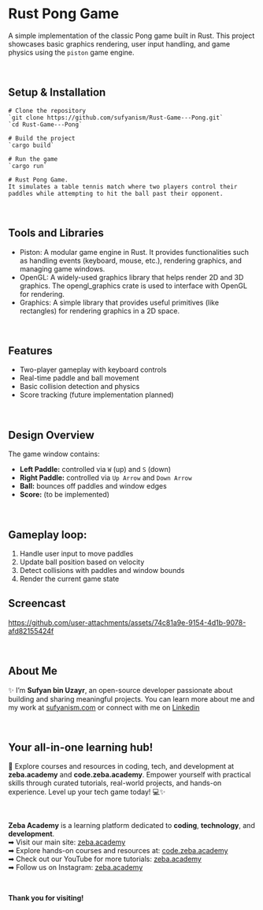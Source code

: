
# Rust Pong Game
A simple implementation of the classic Pong game built in Rust. This project showcases basic graphics rendering, user input handling, and game physics using the `piston` game engine.

</br>

## Setup & Installation
```
# Clone the repository
`git clone https://github.com/sufyanism/Rust-Game---Pong.git`
`cd Rust-Game---Pong`

# Build the project
`cargo build`

# Run the game
`cargo run`

# Rust Pong Game.
It simulates a table tennis match where two players control their paddles while attempting to hit the ball past their opponent.
```

</br>

## Tools and Libraries
*	Piston: A modular game engine in Rust. It provides functionalities such as handling events (keyboard, mouse, etc.), rendering graphics, and managing game windows.
*	OpenGL: A widely-used graphics library that helps render 2D and 3D graphics. The opengl_graphics crate is used to interface with OpenGL for rendering.
*	Graphics: A simple library that provides useful primitives (like rectangles) for rendering graphics in a 2D space.

</br>

## Features
- Two-player gameplay with keyboard controls
- Real-time paddle and ball movement
- Basic collision detection and physics
- Score tracking (future implementation planned)

</br>

## Design Overview
The game window contains:
- **Left Paddle:** controlled via `W` (up) and `S` (down)
- **Right Paddle:** controlled via `Up Arrow` and `Down Arrow`
- **Ball:** bounces off paddles and window edges
- **Score:** (to be implemented)

</br>

## Gameplay loop:
1. Handle user input to move paddles
2. Update ball position based on velocity
3. Detect collisions with paddles and window bounds
4. Render the current game state

## Screencast
https://github.com/user-attachments/assets/74c81a9e-9154-4d1b-9078-afd82155424f

</br>

## About Me 
✨ I’m **Sufyan bin Uzayr**, an open-source developer passionate about building and sharing meaningful projects.
You can learn more about me and my work at [sufyanism.com](https://sufyanism.com/) or connect with me on [Linkedin](https://www.linkedin.com/in/sufyanism)

</br>

## Your all-in-one learning hub! 
🚀 Explore courses and resources in coding, tech, and development at **zeba.academy** and **code.zeba.academy**. Empower yourself with practical skills through curated tutorials, real-world projects, and hands-on experience. Level up your tech game today! 💻✨

</br>

**Zeba Academy**  is a learning platform dedicated to **coding**, **technology**, and **development**.  
➡ Visit our main site: [zeba.academy](https://zeba.academy)   </br>
➡ Explore hands-on courses and resources at: [code.zeba.academy](https://code.zeba.academy)   </br>
➡ Check out our YouTube for more tutorials: [zeba.academy](https://www.youtube.com/@zeba.academy)  </br>
➡ Follow us on Instagram: [zeba.academy](https://www.instagram.com/zeba.academy/)  </br>

</br>

**Thank you for visiting!** 
